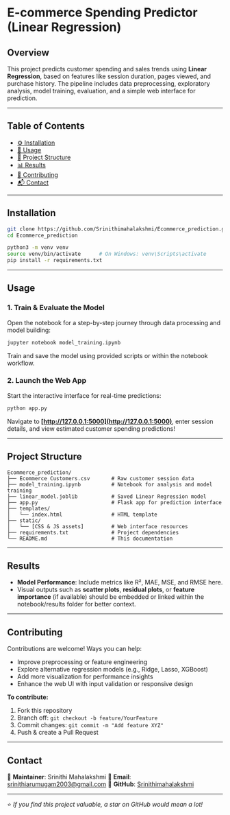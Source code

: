 
#  E-commerce Spending Predictor (Linear Regression)

##  Overview
This project predicts customer spending and sales trends using **Linear Regression**, based on features like session duration, pages viewed, and purchase history. The pipeline includes data preprocessing, exploratory analysis, model training, evaluation, and a simple web interface for prediction.

---

##  Table of Contents
- [⚙️ Installation](#-installation)  
- [🚀 Usage](#-usage)  
- [📁 Project Structure](#-project-structure)  
- [📊 Results](#-results)  
- [🤝 Contributing](#-contributing)  
- [📬 Contact](#-contact)  

---

##  Installation
```bash
git clone https://github.com/Srinithimahalakshmi/Ecommerce_prediction.git
cd Ecommerce_prediction

python3 -m venv venv
source venv/bin/activate      # On Windows: venv\Scripts\activate
pip install -r requirements.txt
````

---

## Usage

### 1. Train & Evaluate the Model

Open the notebook for a step-by-step journey through data processing and model building:

```bash
jupyter notebook model_training.ipynb
```

Train and save the model using provided scripts or within the notebook workflow.

### 2. Launch the Web App

Start the interactive interface for real-time predictions:

```bash
python app.py
```

Navigate to **[http://127.0.0.1:5000](http://127.0.0.1:5000)**, enter session details, and view estimated customer spending predictions!

---

## Project Structure

```
Ecommerce_prediction/
├── Ecommerce Customers.csv       # Raw customer session data
├── model_training.ipynb          # Notebook for analysis and model training
├── linear_model.joblib           # Saved Linear Regression model
├── app.py                        # Flask app for prediction interface
├── templates/
│   └── index.html                # HTML template
├── static/
│   └── [CSS & JS assets]         # Web interface resources
├── requirements.txt              # Project dependencies
└── README.md                     # This documentation
```

---

## Results

* **Model Performance**: Include metrics like R², MAE, MSE, and RMSE here.
* Visual outputs such as **scatter plots**, **residual plots**, or **feature importance** (if available) should be embedded or linked within the notebook/results folder for better context.

---

## Contributing

Contributions are welcome! Ways you can help:

* Improve preprocessing or feature engineering
* Explore alternative regression models (e.g., Ridge, Lasso, XGBoost)
* Add more visualization for performance insights
* Enhance the web UI with input validation or responsive design

**To contribute:**

1. Fork this repository
2. Branch off: `git checkout -b feature/YourFeature`
3. Commit changes: `git commit -m "Add feature XYZ"`
4. Push & create a Pull Request

---

## Contact

👤 **Maintainer**: Srinithi Mahalakshmi
📧 **Email**: [srinithiarumugam2003@gmail.com](mailto:srinithiarumugam2003@gmail.com)
🔗 **GitHub**: [Srinithimahalakshmi](https://github.com/Srinithimahalakshmi)

---

⭐ *If you find this project valuable, a star on GitHub would mean a lot!*

